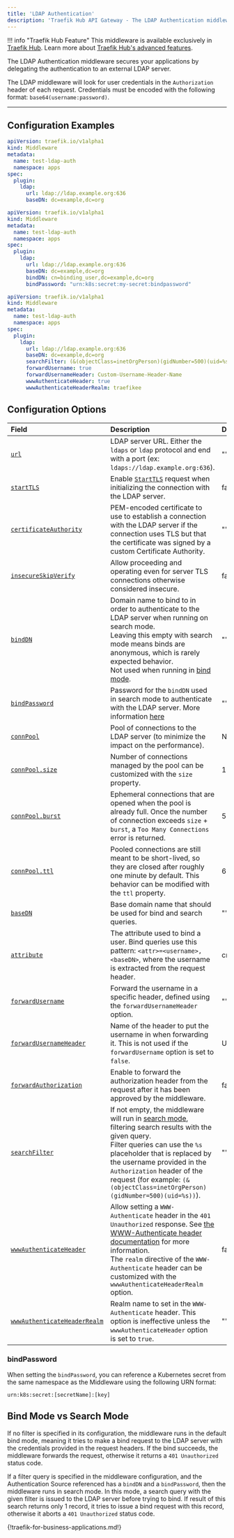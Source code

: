 ```yaml
---
title: 'LDAP Authentication'
description: 'Traefik Hub API Gateway - The LDAP Authentication middleware secures your applications by delegating the authentication to an external LDAP server.'
---
```


!!! info "Traefik Hub Feature"
    This middleware is available exclusively in [Traefik Hub](https://traefik.io/traefik-hub/). Learn more about [Traefik Hub's advanced features](https://doc.traefik.io/traefik-hub/api-gateway/intro).

The LDAP Authentication middleware secures your applications by delegating the authentication to an external LDAP server.

The LDAP middleware will look for user credentials in the `Authorization` header of each request. Credentials must be encoded with the following format: `base64(username:password)`.

---

## Configuration Examples

```yaml tab="Basic usage"
apiVersion: traefik.io/v1alpha1
kind: Middleware
metadata:
  name: test-ldap-auth
  namespace: apps
spec:
  plugin:
    ldap:
      url: ldap://ldap.example.org:636
      baseDN: dc=example,dc=org
```

```yaml tab="Basic usage with bind need"
apiVersion: traefik.io/v1alpha1
kind: Middleware
metadata:
  name: test-ldap-auth
  namespace: apps
spec:
  plugin:
    ldap:
      url: ldap://ldap.example.org:636
      baseDN: dc=example,dc=org
      bindDN: cn=binding_user,dc=example,dc=org
      bindPassword: "urn:k8s:secret:my-secret:bindpassword"
```

```yaml tab="Enabling search, bind & WWW-Authenticate header"
apiVersion: traefik.io/v1alpha1
kind: Middleware
metadata:
  name: test-ldap-auth
  namespace: apps
spec:
  plugin:
    ldap:
      url: ldap://ldap.example.org:636
      baseDN: dc=example,dc=org
      searchFilter: (&(objectClass=inetOrgPerson)(gidNumber=500)(uid=%s))
      forwardUsername: true
      forwardUsernameHeader: Custom-Username-Header-Name
      wwwAuthenticateHeader: true
      wwwAuthenticateHeaderRealm: traefikee
```

## Configuration Options

| Field | Description | Default | Required |
|:------|:------------|:--------|:---------|
| <a id="url" href="#url" title="#url">`url`</a> | LDAP server URL. Either the `ldaps` or `ldap` protocol and end with a port (ex: `ldaps://ldap.example.org:636`). | ""      | Yes      |
| <a id="startTLS" href="#startTLS" title="#startTLS">`startTLS`</a> | Enable [`StartTLS`](https://tools.ietf.org/html/rfc4511#section-4.14) request when initializing the connection with the LDAP server. | false   | No       |
| <a id="certificateAuthority" href="#certificateAuthority" title="#certificateAuthority">`certificateAuthority`</a> | PEM-encoded certificate to use to establish a connection with the LDAP server if the connection uses TLS but that the certificate was signed by a custom Certificate Authority. | ""      | No       |
| <a id="insecureSkipVerify" href="#insecureSkipVerify" title="#insecureSkipVerify">`insecureSkipVerify`</a> | Allow proceeding and operating even for server TLS connections otherwise considered insecure. | false   | No       |
| <a id="bindDN" href="#bindDN" title="#bindDN">`bindDN`</a> | Domain name to bind to in order to authenticate to the LDAP server when running on search mode.<br /> Leaving this empty with search mode means binds are anonymous, which is rarely expected behavior.<br /> Not used when running in [bind mode](#bind-mode-vs-search-mode). | ""      | No       |
| <a id="bindPassword" href="#bindPassword" title="#bindPassword">`bindPassword`</a> |  Password for the `bindDN` used in search mode to authenticate with the LDAP server. More information [here](#bindpassword) | ""      | No       |
| <a id="connPool" href="#connPool" title="#connPool">`connPool`</a> | Pool of connections to the LDAP server (to minimize the impact on the performance). | None    | No       |
| <a id="connPool-size" href="#connPool-size" title="#connPool-size">`connPool.size`</a> | Number of connections managed by the pool can be customized with the `size` property. | 10      | No       |
| <a id="connPool-burst" href="#connPool-burst" title="#connPool-burst">`connPool.burst`</a> | Ephemeral connections that are opened when the pool is already full. Once the number of connection exceeds `size` + `burst`, a `Too Many Connections` error is returned. | 5       | No       |
| <a id="connPool-ttl" href="#connPool-ttl" title="#connPool-ttl">`connPool.ttl`</a> | Pooled connections are still meant to be short-lived, so they are closed after roughly one minute by default. This behavior can be modified with the `ttl` property. | 60s     | No       |
| <a id="baseDN" href="#baseDN" title="#baseDN">`baseDN`</a> | Base domain name that should be used for bind and search queries. | ""      | Yes      |
| <a id="attribute" href="#attribute" title="#attribute">`attribute`</a> | The attribute used to bind a user. Bind queries use this pattern: `<attr>=<username>,<baseDN>`, where the username is extracted from the request header. | cn      | Yes      |
| <a id="forwardUsername" href="#forwardUsername" title="#forwardUsername">`forwardUsername`</a> | Forward the username in a specific header, defined using the `forwardUsernameHeader` option. | ""      | No       |
| <a id="forwardUsernameHeader" href="#forwardUsernameHeader" title="#forwardUsernameHeader">`forwardUsernameHeader`</a> | Name of the header to put the username in when forwarding it. This is not used if the `forwardUsername` option is set to `false`. | Username | Yes      |
| <a id="forwardAuthorization" href="#forwardAuthorization" title="#forwardAuthorization">`forwardAuthorization`</a> | Enable to forward the authorization header from the request after it has been approved by the middleware. | false   | Yes      |
| <a id="searchFilter" href="#searchFilter" title="#searchFilter">`searchFilter`</a> | If not empty, the middleware will run in [search mode](#bind-mode-vs-search-mode), filtering search results with the given query.<br />Filter queries can use the `%s` placeholder that is replaced by the username provided in the `Authorization` header of the request (for example: `(&(objectClass=inetOrgPerson)(gidNumber=500)(uid=%s))`). | ""      | No       |
| <a id="wwwAuthenticateHeader" href="#wwwAuthenticateHeader" title="#wwwAuthenticateHeader">`wwwAuthenticateHeader`</a> | Allow setting a `WWW-Authenticate` header in the `401 Unauthorized` response. See [the WWW-Authenticate header documentation](https://developer.mozilla.org/en-US/docs/Web/HTTP/Headers/WWW-Authenticate) for more information.<br /> The `realm` directive of the `WWW-Authenticate` header can be customized with the `wwwAuthenticateHeaderRealm` option. | false   | No       |
| <a id="wwwAuthenticateHeaderRealm" href="#wwwAuthenticateHeaderRealm" title="#wwwAuthenticateHeaderRealm">`wwwAuthenticateHeaderRealm`</a> | Realm name to set in the `WWW-Authenticate` header. This option is ineffective unless the `wwwAuthenticateHeader` option is set to `true`. | ""      | No       |

### bindPassword

When setting the `bindPassword`, you can reference a Kubernetes secret from the same namespace as the Middleware using the following URN format:

```text
urn:k8s:secret:[secretName]:[key]
```

## Bind Mode vs Search Mode

If no filter is specified in its configuration, the middleware runs in the default bind mode,
meaning it tries to make a bind request to the LDAP server with the credentials provided in the request headers.
If the bind succeeds, the middleware forwards the request, otherwise it returns a `401 Unauthorized` status code.

If a filter query is specified in the middleware configuration, and the Authentication Source referenced has a `bindDN`
and a `bindPassword`, then the middleware runs in search mode. In this mode, a search query with the given filter is
issued to the LDAP server before trying to bind. If result of this search returns only 1 record,
it tries to issue a bind request with this record, otherwise it aborts a `401 Unauthorized` status code.

{!traefik-for-business-applications.md!}
